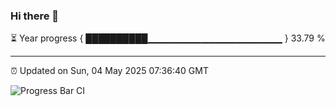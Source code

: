 ### Hi there 👋

⏳ Year progress { ██████████▁▁▁▁▁▁▁▁▁▁▁▁▁▁▁▁▁▁▁▁ } 33.79 %

---

⏰ Updated on Sun, 04 May 2025 07:36:40 GMT

![Progress Bar CI](https://github.com/IshwaranRudhara/GIT-ACTION/workflows/Progress%20Bar%20CI/badge.svg)
